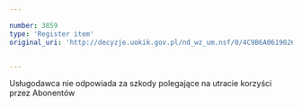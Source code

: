 ```yaml
---

number: 3859
type: 'Register item'
original_uri: 'http://decyzje.uokik.gov.pl/nd_wz_um.nsf/0/4C9B6A0619026770C1257A9B0040A10D?OpenDocument'


---
```


Usługodawca nie odpowiada za szkody polegające na utracie korzyści przez Abonentów
